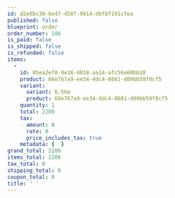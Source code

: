 ```yaml
---
id: d2e8bc30-6e47-458f-9914-dbfbf101cfea
published: false
blueprint: order
order_number: 186
is_paid: false
is_shipped: false
is_refunded: false
items:
  -
    id: 05ea2ef8-9e16-4018-aa14-afc56e60bb20
    product: 66e767a9-ee34-4dc4-8681-d09bb59f0cf5
    variant:
      variant: 6.5km
      product: 66e767a9-ee34-4dc4-8681-d09bb59f0cf5
    quantity: 1
    total: 2200
    tax:
      amount: 0
      rate: 0
      price_includes_tax: true
    metadata: {  }
grand_total: 2200
items_total: 2200
tax_total: 0
shipping_total: 0
coupon_total: 0
title: ' '
---
```

